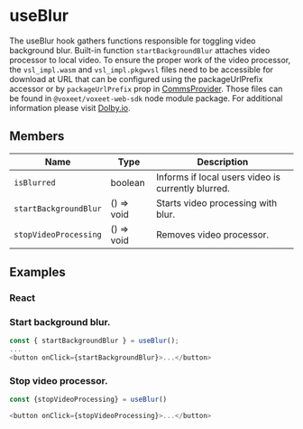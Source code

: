 # useBlur

The useBlur hook gathers functions responsible for toggling video background blur. Built-in function `startBackgroundBlur` attaches video processor to local video. To ensure the proper work of the video processor, the `vsl_impl.wasm` and `vsl_impl.pkgwvsl` files need to be accessible for download at URL that can be configured using the packageUrlPrefix accessor or by `packageUrlPrefix` prop in [CommsProvider](../providers/CommsProvider.md). Those files can be found in `@voxeet/voxeet-web-sdk` node module package. For additional information please visit [Dolby.io](https://docs.dolby.io/communications-apis/docs/js-client-sdk-model-localvideo#setprocessor).

## Members

| Name                  | Type       | Description                                        |
| --------------------- | ---------- | -------------------------------------------------- |
| `isBlurred`           | boolean    | Informs if local users video is currently blurred. |
| `startBackgroundBlur` | () => void | Starts video processing with blur.                 |
| `stopVideoProcessing` | () => void | Removes video processor.                           |

## Examples

### React

### Start background blur.

```javascript
const { startBackgroundBlur } = useBlur();
...
<button onClick={startBackgroundBlur}>...</button>
```

### Stop video processor.

```javascript
const {stopVideoProcessing} = useBlur()

<button onClick={stopVideoProcessing}>...</button>
```
